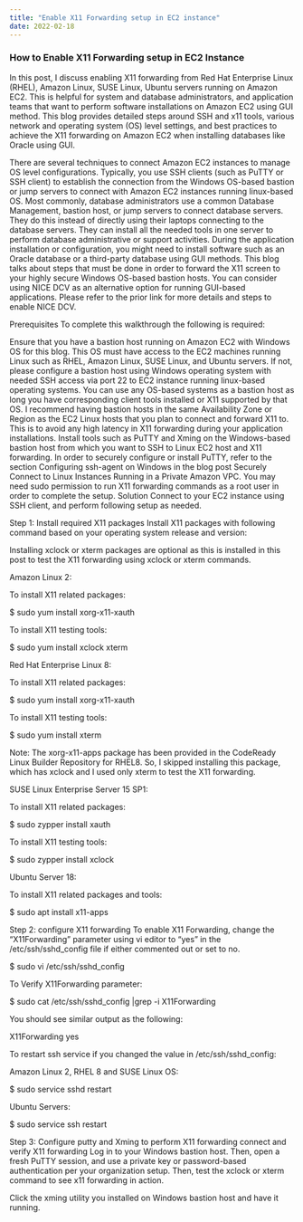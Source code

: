 ```yaml
---
title: "Enable X11 Forwarding setup in EC2 instance"
date: 2022-02-18
---
```


<h3>How to Enable X11 Forwarding setup in EC2 Instance</h3>

In this post, I discuss enabling X11 forwarding from Red Hat Enterprise Linux (RHEL), Amazon Linux, SUSE Linux, Ubuntu servers running on Amazon EC2. This is helpful for system and database administrators, and application teams that want to perform software installations on Amazon EC2 using GUI method. This blog provides detailed steps around SSH and x11 tools, various network and operating system (OS) level settings, and best practices to achieve the X11 forwarding on Amazon EC2 when installing databases like Oracle using GUI.

There are several techniques to connect Amazon EC2 instances to manage OS level configurations. Typically, you use SSH clients (such as PuTTY or SSH client) to establish the connection from the Windows OS-based bastion or jump servers to connect with Amazon EC2 instances running linux-based OS. Most commonly, database administrators use a common Database Management, bastion host, or jump servers to connect database servers. They do this instead of directly using their laptops connecting to the database servers. They can install all the needed tools in one server to perform database administrative or support activities. During the application installation or configuration, you might need to install software such as an Oracle database or a third-party database using GUI methods. This blog talks about steps that must be done in order to forward the X11 screen to your highly secure Windows OS-based bastion hosts. You can consider using NICE DCV as an alternative option for running GUI-based applications. Please refer to the prior link for more details and steps to enable NICE DCV.

Prerequisites
To complete this walkthrough the following is required:

Ensure that you have a bastion host running on Amazon EC2 with Windows OS for this blog. This OS must have access to the EC2 machines running Linux such as RHEL, Amazon Linux, SUSE Linux, and Ubuntu servers. If not, please configure a bastion host using Windows operating system with needed SSH access via port 22 to EC2 instance running linux-based operating systems. You can use any OS-based systems as a bastion host as long you have corresponding client tools installed or X11 supported by that OS.
I recommend having bastion hosts in the same Availability Zone or Region as the EC2 Linux hosts that you plan to connect and forward X11 to. This is to avoid any high latency in X11 forwarding during your application installations.
Install tools such as PuTTY and Xming on the Windows-based bastion host from which you want to SSH to Linux EC2 host and X11 forwarding.
In order to securely configure or install PuTTY, refer to the section Configuring ssh-agent on Windows in the blog post Securely Connect to Linux Instances Running in a Private Amazon VPC.
You may need sudo permission to run X11 forwarding commands as a root user in order to complete the setup.
Solution
Connect to your EC2 instance using SSH client, and perform following setup as needed.

Step 1: Install required X11 packages
Install X11 packages with following command based on your operating system release and version:

Installing xclock or xterm packages are optional as this is installed in this post to test the X11 forwarding using xclock or xterm commands.

 

Amazon Linux 2:

To install X11 related packages:

$ sudo yum install xorg-x11-xauth

To install X11  testing tools:

$ sudo yum install xclock xterm

 

Red Hat Enterprise Linux 8:

To install X11 related packages:

$ sudo yum install xorg-x11-xauth

To install X11 testing tools:

$ sudo yum install xterm

Note: The xorg-x11-apps package has been provided in the CodeReady Linux Builder Repository for RHEL8. So, I skipped installing this package, which has xclock and I used only xterm to test the X11 forwarding.

 

SUSE Linux Enterprise Server 15 SP1:

To install X11 related packages:

$ sudo zypper install xauth

To install X11 testing tools:

$ sudo zypper install xclock

 

Ubuntu Server 18:

To install X11 related packages and tools:

$ sudo apt install x11-apps

Step 2: configure X11 forwarding
To enable X11 Forwarding, change the “X11Forwarding” parameter using vi editor to “yes” in the /etc/ssh/sshd_config file if either commented out or set to no.

$ sudo vi /etc/ssh/sshd_config

 

To Verify X11Forwarding parameter:

$ sudo cat /etc/ssh/sshd_config |grep -i X11Forwarding

You should see similar output as the following:

X11Forwarding yes

To restart ssh service if you changed the value in /etc/ssh/sshd_config:

 

Amazon Linux 2, RHEL 8 and SUSE Linux OS:

$ sudo service sshd restart

 

Ubuntu Servers:

$ sudo service ssh restart

 

Step 3: Configure putty and Xming to perform X11 forwarding connect and verify X11 forwarding
Log in to your Windows bastion host. Then, open a fresh PuTTY session, and use a private key or password-based authentication per your organization setup. Then, test the xclock or xterm command to see x11 forwarding in action.

Click the xming utility you installed on Windows bastion host and have it running.
